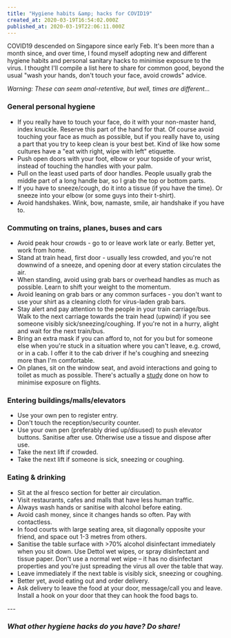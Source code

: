 ```yaml
---
title: "Hygiene habits &amp; hacks for COVID19"
created_at: 2020-03-19T16:54:02.000Z
published_at: 2020-03-19T22:06:11.000Z
---
```

COVID19 descended on Singapore since early Feb. It's been more than a month since, and over time, I found myself adopting new and different hygiene habits and personal sanitary hacks to minimise exposure to the virus. I thought I'll compile a list here to share for common good, beyond the usual "wash your hands, don't touch your face, avoid crowds" advice. 

  

_Warning: These can seem anal-retentive, but well, times are different..._

  

### **General personal hygiene**

*   If you really have to touch your face, do it with your non-master hand, index knuckle. Reserve this part of the hand for that. Of course avoid touching your face as much as possible, but if you really have to, using a part that you try to keep clean is your best bet. Kind of like how some cultures have a "eat with right, wipe with left" etiquette.
*   Push open doors with your foot, elbow or your topside of your wrist, instead of touching the handles with your palm.
*   Pull on the least used parts of door handles. People usually grab the middle part of a long handle bar, so I grab the top or bottom parts.
*   If you have to sneeze/cough, do it into a tissue (if you have the time). Or sneeze into your elbow (or some guys into their t-shirt). 
*   Avoid handshakes. Wink, bow, namaste, smile, air handshake if you have to.

  

### **Commuting on trains, planes, buses and cars**

*   Avoid peak hour crowds - go to or leave work late or early. Better yet, work from home.
*   Stand at train head, first door - usually less crowded, and you're not downwind of a sneeze, and opening door at every station circulates the air. 
*   When standing, avoid using grab bars or overhead handles as much as possible. Learn to shift your weight to the momentum.
*   Avoid leaning on grab bars or any common surfaces - you don't want to use your shirt as a cleaning cloth for virus-laden grab bars.
*   Stay alert and pay attention to the people in your train carriage/bus. Walk to the next carriage towards the train head (upwind) if you see someone visibly sick/sneezing/coughing. If you're not in a hurry, alight and wait for the next train/bus.
*   Bring an extra mask if you can afford to, not for you but for someone else when you're stuck in a situation where you can't leave, e.g. crowd, or in a cab. I offer it to the cab driver if he's coughing and sneezing more than I'm comfortable.
*   On planes, sit on the window seat, and avoid interactions and going to toilet as much as possible. There's actually a [study](https://www.nationalgeographic.com/science/2020/01/how-coronavirus-spreads-on-a-plane/) done on how to minimise exposure on flights.

  

### **Entering buildings/malls/elevators**

*   Use your own pen to register entry. 
*   Don't touch the reception/security counter.
*   Use your own pen (preferably dried up/disused) to push elevator buttons. Sanitise after use. Otherwise use a tissue and dispose after use.
*   Take the next lift if crowded. 
*   Take the next lift if someone is sick, sneezing or coughing.

  

### **Eating & drinking**

*   Sit at the al fresco section for better air circulation.
*   Visit restaurants, cafes and malls that have less human traffic.
*   Always wash hands or sanitise with alcohol before eating.
*   Avoid cash money, since it changes hands so often. Pay with contactless.
*   In food courts with large seating area, sit diagonally opposite your friend, and space out 1-3 metres from others.
*   Sanitise the table surface with >70% alcohol disinfectant immediately when you sit down. Use Dettol wet wipes, or spray disinfectant and tissue paper. Don't use a normal wet wipe – it has no disinfectant properties and you're just spreading the virus all over the table that way.
*   Leave immediately if the next table is visibly sick, sneezing or coughing.
*   Better yet, avoid eating out and order delivery. 
*   Ask delivery to leave the food at your door, message/call you and leave. Install a hook on your door that they can hook the food bags to.

  

\---

  

### _What other hygiene hacks do you have? Do share!_
